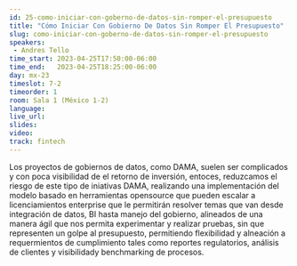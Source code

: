 ```yaml
---
id: 25-como-iniciar-con-goberno-de-datos-sin-romper-el-presupuesto
title: "Cómo Iniciar Con Gobierno De Datos Sin Romper El Presupuesto"
slug: como-iniciar-con-goberno-de-datos-sin-romper-el-presupuesto
speakers:
 - Andres Tello
time_start: 2023-04-25T17:50:00-06:00
time_end:   2023-04-25T18:25:00-06:00
day: mx-23
timeslot: 7-2
timeorder: 1
room: Sala 1 (México 1-2)
language: 
live_url: 
slides: 
video: 
track: fintech
---
```


Los proyectos de gobiernos de datos, como DAMA, suelen ser complicados y con poca visibilidad de el retorno de inversión, entoces, reduzcamos el riesgo de este tipo de iniativas DAMA, realizando una implementación del modelo basado en herramientas opensource que pueden escalar a licenciamientos enterprise que le permitirán resolver temas que van desde integración de datos, BI hasta manejo del gobierno, alineados de una manera ágil que nos permita experimentar y realizar pruebas, sin que representen un golpe al presupuesto, permitiendo flexibilidad y alneación a requermientos de cumplimiento tales como reportes regulatorios, análisis de clientes y visibilidady benchmarking de procesos.

